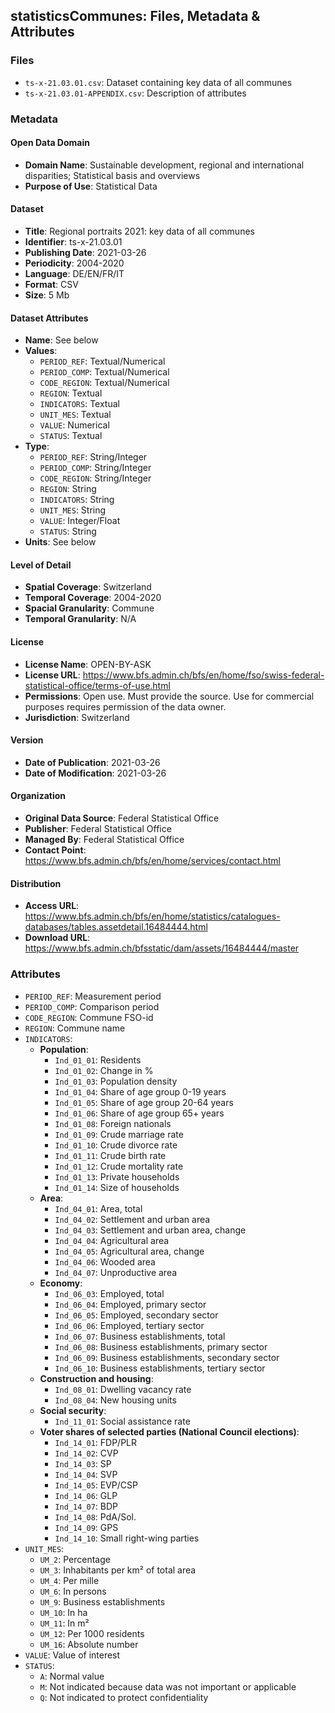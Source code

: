 ## statisticsCommunes: Files, Metadata & Attributes

### **Files**
- ```ts-x-21.03.01.csv```: Dataset containing key data of all communes
- ```ts-x-21.03.01-APPENDIX.csv```: Description of attributes

### Metadata

#### Open Data Domain
- **Domain Name**: Sustainable development, regional and international disparities; Statistical basis and overviews
- **Purpose of Use**: Statistical Data

#### Dataset
- **Title**: Regional portraits 2021: key data of all communes
- **Identifier**: ts-x-21.03.01
- **Publishing Date**: 2021-03-26
- **Periodicity**: 2004-2020
- **Language**: DE/EN/FR/IT
- **Format**: CSV
- **Size**: 5 Mb

#### Dataset Attributes
- **Name**: See below
- **Values**:
  - ```PERIOD_REF```: Textual/Numerical
  - ```PERIOD_COMP```: Textual/Numerical
  - ```CODE_REGION```: Textual/Numerical
  - ```REGION```: Textual
  - ```INDICATORS```: Textual
  - ```UNIT_MES```: Textual
  - ```VALUE```: Numerical
  - ```STATUS```: Textual
- **Type**:
  - ```PERIOD_REF```: String/Integer
  - ```PERIOD_COMP```: String/Integer
  - ```CODE_REGION```: String/Integer
  - ```REGION```: String
  - ```INDICATORS```: String
  - ```UNIT_MES```: String
  - ```VALUE```: Integer/Float
  - ```STATUS```: String
- **Units**: See below 

#### Level of Detail
- **Spatial Coverage**: Switzerland
- **Temporal Coverage**: 2004-2020
- **Spacial Granularity**: Commune
- **Temporal Granularity**: N/A

#### License
- **License Name**: OPEN-BY-ASK
- **License URL**: https://www.bfs.admin.ch/bfs/en/home/fso/swiss-federal-statistical-office/terms-of-use.html
- **Permissions**: Open use. Must provide the source. Use for commercial purposes requires permission of the data owner.
- **Jurisdiction**: Switzerland

#### Version
- **Date of Publication**: 2021-03-26
- **Date of Modification**: 2021-03-26

#### Organization
- **Original Data Source**: Federal Statistical Office
- **Publisher**: Federal Statistical Office
- **Managed By**: Federal Statistical Office
- **Contact Point**: https://www.bfs.admin.ch/bfs/en/home/services/contact.html

#### Distribution
- **Access URL**: https://www.bfs.admin.ch/bfs/en/home/statistics/catalogues-databases/tables.assetdetail.16484444.html
- **Download URL**: https://www.bfs.admin.ch/bfsstatic/dam/assets/16484444/master

### Attributes

- ```PERIOD_REF```: Measurement period
- ```PERIOD_COMP```: Comparison period
- ```CODE_REGION```: Commune FSO-id
- ```REGION```: Commune name
- ```INDICATORS```:
  - **Population**:
    - ```Ind_01_01```: Residents
    - ```Ind_01_02```: Change in %
    - ```Ind_01_03```: Population density
    - ```Ind_01_04```: Share of age group 0-19 years
    - ```Ind_01_05```: Share of age group 20-64 years
    - ```Ind_01_06```: Share of age group 65+ years
    - ```Ind_01_08```: Foreign nationals
    - ```Ind_01_09```: Crude marriage rate
    - ```Ind_01_10```: Crude divorce rate
    - ```Ind_01_11```: Crude birth rate
    - ```Ind_01_12```: Crude mortality rate
    - ```Ind_01_13```: Private households
    - ```Ind_01_14```: Size of households
  - **Area**:
    - ```Ind_04_01```: Area, total
    - ```Ind_04_02```: Settlement and urban area
    - ```Ind_04_03```: Settlement and urban area, change
    - ```Ind_04_04```: Agricultural area 
    - ```Ind_04_05```: Agricultural area, change
    - ```Ind_04_06```: Wooded area
    - ```Ind_04_07```: Unproductive area
  - **Economy**:
    - ```Ind_06_03```: Employed, total
    - ```Ind_06_04```: Employed, primary sector
    - ```Ind_06_05```: Employed, secondary sector
    - ```Ind_06_06```: Employed, tertiary sector
    - ```Ind_06_07```: Business establishments, total
    - ```Ind_06_08```: Business establishments, primary sector
    - ```Ind_06_09```: Business establishments, secondary sector
    - ```Ind_06_10```: Business establishments, tertiary sector
  - **Construction and housing**:
    - ```Ind_08_01```: Dwelling vacancy rate
    - ```Ind_08_04```: New housing units
  - **Social security**:
    - ```Ind_11_01```: Social assistance rate
  - **Voter shares of selected parties (National Council elections)**:
    - ```Ind_14_01```: FDP/PLR
    - ```Ind_14_02```: CVP
    - ```Ind_14_03```: SP
    - ```Ind_14_04```: SVP
    - ```Ind_14_05```: EVP/CSP
    - ```Ind_14_06```: GLP
    - ```Ind_14_07```: BDP
    - ```Ind_14_08```: PdA/Sol.
    - ```Ind_14_09```: GPS
    - ```Ind_14_10```: Small right-wing parties 
- ```UNIT_MES```:
  - ```UM_2```: Percentage
  - ```UM_3```: Inhabitants per km² of total area
  - ```UM_4```: Per mille
  - ```UM_6```: In persons
  - ```UM_9```: Business establishments
  - ```UM_10```: In ha
  - ```UM_11```: In m²
  - ```UM_12```: Per 1000 residents
  - ```UM_16```: Absolute number
- ```VALUE```: Value of interest
- ```STATUS```:
  - ```A```: Normal value
  - ```M```: Not indicated because data was not important or applicable
  - ```Q```: Not indicated to protect confidentiality
